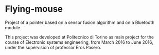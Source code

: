 # Flying-mouse
Project of a pointer based on a sensor fusion algorithm and on a Bluetooth module

This project was developed at Politecnico di Torino as main project for the course of Electronic systems engineering, from March 2016 to June 2016, under the supervision of professor Eros Pasero.
